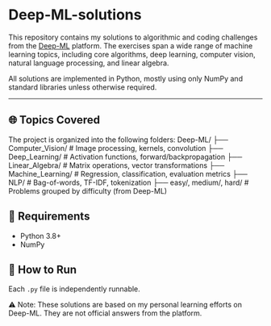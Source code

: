 # Deep-ML-solutions

This repository contains my solutions to algorithmic and coding challenges from the [Deep-ML](https://deep-ml.com) platform. 
The exercises span a wide range of machine learning topics, including core algorithms, deep learning, computer vision, natural language processing, and linear algebra.

All solutions are implemented in Python, mostly using only NumPy and standard libraries unless otherwise required.

---

## 🌐 Topics Covered

The project is organized into the following folders:
Deep-ML/
├── Computer_Vision/ # Image processing, kernels, convolution
├── Deep_Learning/ # Activation functions, forward/backpropagation
├── Linear_Algebra/ # Matrix operations, vector transformations
├── Machine_Learning/ # Regression, classification, evaluation metrics
├── NLP/ # Bag-of-words, TF-IDF, tokenization
├── easy/, medium/, hard/  # Problems grouped by difficulty (from Deep-ML)

## 🔧 Requirements
- Python 3.8+
- NumPy

## 🚀 How to Run
Each `.py` file is independently runnable.

⚠️ Note: These solutions are based on my personal learning efforts on Deep-ML. They are not official answers from the platform.
